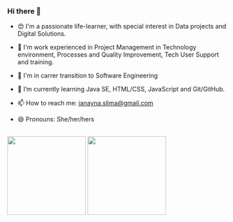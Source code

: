 ### Hi there 👋

- 😍 I'm a passionate life-learner, with special interest in Data projects and Digital Solutions.
- 💼 I'm work experienced in Project Management in Technology environment, Processes and Quality Improvement, Tech User Support and training.
- 🚀 I'm in carrer transition to Software Engineering
- 🌱 I’m currently learning Java SE, HTML/CSS, JavaScript and Git/GitHub.

- 📫 How to reach me: janayna.slima@gmail.com
- 😄 Pronouns: She/her/hers
<br>
<div class="myDiv">
<img height="180em" src="https://github-readme-stats.vercel.app/api?username=limajanayna&show_icons=true&theme=buefy">
<img height="180em" src="https://github-readme-stats.vercel.app/api/top-langs/?username=limajanayna&show_icons=true&theme=buefy&hide=ruby,shell"/>
</div>

